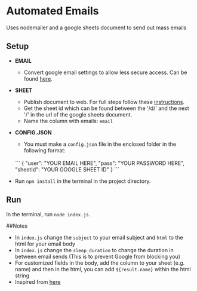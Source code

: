 # Automated Emails
Uses nodemailer and a google sheets document to send out mass emails

## Setup
* **EMAIL**
	* Convert google email settings to allow less secure access. Can be found [here](https://myaccount.google.com/security).

* **SHEET**
	* Publish document to web. For full steps follow these [instructions](https://github.com/bpk68/g-sheets-api#readme).
	* Get the sheet id which can be found between the '/d/' and the next '/' in the url of the google sheets document.
	* Name the column with emails: `email` 
* **CONFIG.JSON**
	* You must make a `config.json` file in the enclosed folder in the following format:
	<br />
	```
	{
		"user": "YOUR EMAIL HERE",
		"pass": "YOUR PASSWORD HERE",
		"sheetId": "YOUR GOOGLE SHEET ID"
	}
	```

* Run `npm install` in the terminal in the project directory.

## Run
In the terminal, run `node index.js`.

##Notes
* In `index.js` change the `subject` to your email subject and `html` to the html for your email body
* In `index.js` change the `sleep_duration` to change the duration in between email sends (This is to prevent Google from blocking you)
* For customized fields in the body, add the column to your sheet (e.g. name) and then in the html, you can add `${result.name}` within the html string
* Inspired from <a href="https://github.com/tsonthalia/EmailBot">here</a>